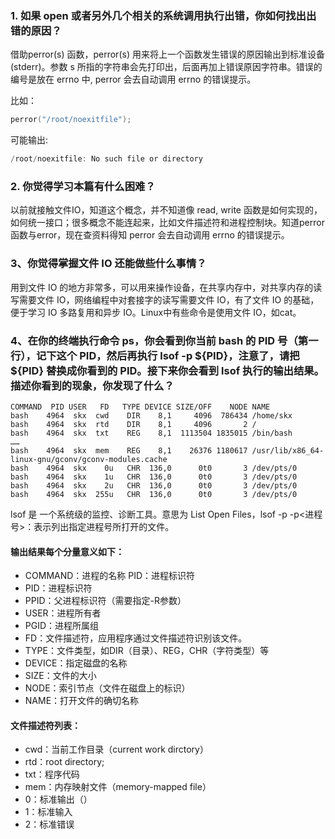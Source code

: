 ### 1. 如果 open 或者另外几个相关的系统调用执行出错，你如何找出出错的原因？

借助perror(s) 函数，perror(s) 用来将上一个函数发生错误的原因输出到标准设备(stderr)。参数 s 所指的字符串会先打印出，后面再加上错误原因字符串。错误的编号是放在 errno 中, perror 会去自动调用 errno 的错误提示。

比如：
```c
perror("/root/noexitfile");
```
可能输出:
```c
/root/noexitfile: No such file or directory
```

### 2. 你觉得学习本篇有什么困难？

以前就接触文件IO，知道这个概念，并不知道像 read, write 函数是如何实现的，如何统一接口；很多概念不能连起来，比如文件描述符和进程控制块。知道perror函数与error，现在查资料得知 perror 会去自动调用 errno 的错误提示。

### 3、你觉得掌握文件 IO 还能做些什么事情？

用到文件 IO 的地方非常多，可以用来操作设备，在共享内存中，对共享内存的读写需要文件 IO，网络编程中对套接字的读写需要文件 IO，有了文件 IO 的基础，便于学习 IO 多路复用和异步 IO。Linux中有些命令是使用文件 IO，如cat。

### 4、在你的终端执行命令 ps，你会看到你当前 bash 的 PID 号（第一行），记下这个 PID，然后再执行 lsof -p ${PID}，注意了，请把 ${PID} 替换成你看到的 PID。接下来你会看到 lsof 执行的输出结果。描述你看到的现象，你发现了什么？

```
COMMAND  PID USER   FD   TYPE DEVICE SIZE/OFF    NODE NAME
bash    4964  skx  cwd    DIR    8,1     4096  786434 /home/skx
bash    4964  skx  rtd    DIR    8,1     4096       2 /
bash    4964  skx  txt    REG    8,1  1113504 1835015 /bin/bash
……
bash    4964  skx  mem    REG    8,1    26376 1180617 /usr/lib/x86_64-linux-gnu/gconv/gconv-modules.cache
bash    4964  skx    0u   CHR  136,0      0t0       3 /dev/pts/0
bash    4964  skx    1u   CHR  136,0      0t0       3 /dev/pts/0
bash    4964  skx    2u   CHR  136,0      0t0       3 /dev/pts/0
bash    4964  skx  255u   CHR  136,0      0t0       3 /dev/pts/0
```

lsof 是 一个系统级的监控、诊断工具。意思为 List Open Files，lsof -p -p<进程号>：表示列出指定进程号所打开的文件。

#### 输出结果每个分量意义如下：

- COMMAND：进程的名称 PID：进程标识符
- PID：进程标识符
- PPID：父进程标识符（需要指定-R参数）
- USER：进程所有者
- PGID：进程所属组
- FD：文件描述符，应用程序通过文件描述符识别该文件。
- TYPE：文件类型，如DIR（目录）、REG，CHR（字符类型）等
- DEVICE：指定磁盘的名称
- SIZE：文件的大小
- NODE：索引节点（文件在磁盘上的标识）
- NAME：打开文件的确切名称

#### 文件描述符列表：

- cwd：当前工作目录（current work dirctory）
- rtd：root directory;
- txt：程序代码
- mem：内存映射文件（memory-mapped file）
- 0：标准输出（）
- 1：标准输入
- 2：标准错误
